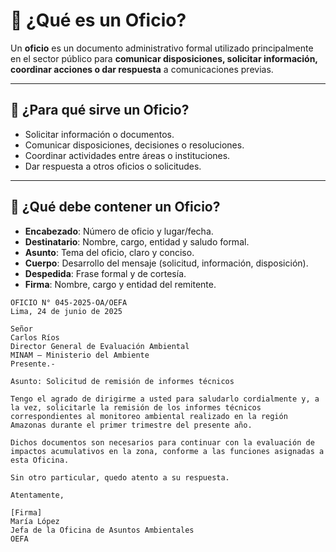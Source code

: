 # 📄 ¿Qué es un Oficio?

Un **oficio** es un documento administrativo formal utilizado principalmente en el sector público para **comunicar disposiciones, solicitar información, coordinar acciones o dar respuesta** a comunicaciones previas.

---

## 🎯 ¿Para qué sirve un Oficio?

- Solicitar información o documentos.  
- Comunicar disposiciones, decisiones o resoluciones.  
- Coordinar actividades entre áreas o instituciones.  
- Dar respuesta a otros oficios o solicitudes.

---

## 🧾 ¿Qué debe contener un Oficio?

- **Encabezado**: Número de oficio y lugar/fecha.  
- **Destinatario**: Nombre, cargo, entidad y saludo formal.  
- **Asunto**: Tema del oficio, claro y conciso.  
- **Cuerpo**: Desarrollo del mensaje (solicitud, información, disposición).  
- **Despedida**: Frase formal y de cortesía.  
- **Firma**: Nombre, cargo y entidad del remitente.

``` less
OFICIO N° 045-2025-OA/OEFA  
Lima, 24 de junio de 2025  

Señor  
Carlos Ríos  
Director General de Evaluación Ambiental  
MINAM – Ministerio del Ambiente  
Presente.-  

Asunto: Solicitud de remisión de informes técnicos

Tengo el agrado de dirigirme a usted para saludarlo cordialmente y, a la vez, solicitarle la remisión de los informes técnicos correspondientes al monitoreo ambiental realizado en la región Amazonas durante el primer trimestre del presente año.

Dichos documentos son necesarios para continuar con la evaluación de impactos acumulativos en la zona, conforme a las funciones asignadas a esta Oficina.

Sin otro particular, quedo atento a su respuesta.

Atentamente,  

[Firma]  
María López  
Jefa de la Oficina de Asuntos Ambientales  
OEFA
```
